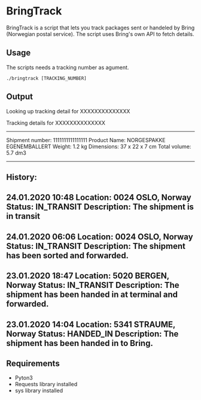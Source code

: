 # BringTrack
BringTrack is a script that lets you track packages sent or handeled by Bring (Norwegian postal service). The script uses Bring's own API to fetch details. 

## Usage
The scripts needs a tracking number as agument. 
```
./bringtrack [TRACKING_NUMBER]
```
## Output

Looking up tracking detail for XXXXXXXXXXXXXX

Tracking details for XXXXXXXXXXXXXX
___________________________________________
Shipment number: 1111111111111111
Product Name: NORGESPAKKE EGENEMBALLERT
Weight: 1.2 kg
Dimensions: 37 x 22 x 7 cm
Total volume: 5.7 dm3
___________________________________________


History:
-------------------------------------------
24.01.2020 10:48
Location: 0024 OSLO, Norway
Status: IN_TRANSIT
Description: The shipment is in transit
----
24.01.2020 06:06
Location: 0024 OSLO, Norway
Status: IN_TRANSIT
Description: The shipment has been sorted and forwarded.
----
23.01.2020 18:47
Location: 5020 BERGEN, Norway
Status: IN_TRANSIT
Description: The shipment has been handed in at terminal and forwarded.
----
23.01.2020 14:04
Location: 5341 STRAUME, Norway
Status: HANDED_IN
Description: The shipment has been handed in to Bring.
----

## Requirements
- Pyton3 
- Requests library installed 
- sys library installed 

